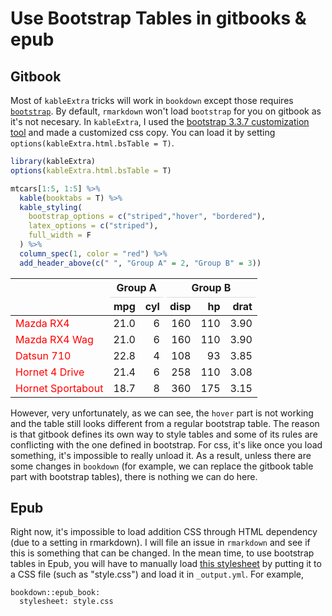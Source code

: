 # Use Bootstrap Tables in gitbooks & epub

## Gitbook
Most of `kableExtra` tricks will work in `bookdown` except those requires [`bootstrap`](http://getbootstrap.com/). By default, `rmarkdown` won't load `bootstrap` for you on gitbook as it's not necesary. In `kableExtra`, I used the [bootstrap 3.3.7 customization tool](https://getbootstrap.com/docs/3.3/customize/) and made a customized css copy. You can load it by setting `options(kableExtra.html.bsTable = T)`. 


```r
library(kableExtra)
options(kableExtra.html.bsTable = T)

mtcars[1:5, 1:5] %>%
  kable(booktabs = T) %>% 
  kable_styling(
    bootstrap_options = c("striped","hover", "bordered"),
    latex_options = c("striped"),
    full_width = F
  ) %>%
  column_spec(1, color = "red") %>%
  add_header_above(c(" ", "Group A" = 2, "Group B" = 3))
```

<table class="table table-striped table-hover table-bordered" style="width: auto !important; margin-left: auto; margin-right: auto;">
 <thead>
<tr>
<th style="border-bottom:hidden" colspan="1"></th>
<th style="border-bottom:hidden; padding-bottom:0; padding-left:3px;padding-right:3px;text-align: center; " colspan="2"><div style="border-bottom: 1px solid #ddd; padding-bottom: 5px; ">Group A</div></th>
<th style="border-bottom:hidden; padding-bottom:0; padding-left:3px;padding-right:3px;text-align: center; " colspan="3"><div style="border-bottom: 1px solid #ddd; padding-bottom: 5px; ">Group B</div></th>
</tr>
  <tr>
   <th style="text-align:left;">   </th>
   <th style="text-align:right;"> mpg </th>
   <th style="text-align:right;"> cyl </th>
   <th style="text-align:right;"> disp </th>
   <th style="text-align:right;"> hp </th>
   <th style="text-align:right;"> drat </th>
  </tr>
 </thead>
<tbody>
  <tr>
   <td style="text-align:left;color: red;"> Mazda RX4 </td>
   <td style="text-align:right;"> 21.0 </td>
   <td style="text-align:right;"> 6 </td>
   <td style="text-align:right;"> 160 </td>
   <td style="text-align:right;"> 110 </td>
   <td style="text-align:right;"> 3.90 </td>
  </tr>
  <tr>
   <td style="text-align:left;color: red;"> Mazda RX4 Wag </td>
   <td style="text-align:right;"> 21.0 </td>
   <td style="text-align:right;"> 6 </td>
   <td style="text-align:right;"> 160 </td>
   <td style="text-align:right;"> 110 </td>
   <td style="text-align:right;"> 3.90 </td>
  </tr>
  <tr>
   <td style="text-align:left;color: red;"> Datsun 710 </td>
   <td style="text-align:right;"> 22.8 </td>
   <td style="text-align:right;"> 4 </td>
   <td style="text-align:right;"> 108 </td>
   <td style="text-align:right;"> 93 </td>
   <td style="text-align:right;"> 3.85 </td>
  </tr>
  <tr>
   <td style="text-align:left;color: red;"> Hornet 4 Drive </td>
   <td style="text-align:right;"> 21.4 </td>
   <td style="text-align:right;"> 6 </td>
   <td style="text-align:right;"> 258 </td>
   <td style="text-align:right;"> 110 </td>
   <td style="text-align:right;"> 3.08 </td>
  </tr>
  <tr>
   <td style="text-align:left;color: red;"> Hornet Sportabout </td>
   <td style="text-align:right;"> 18.7 </td>
   <td style="text-align:right;"> 8 </td>
   <td style="text-align:right;"> 360 </td>
   <td style="text-align:right;"> 175 </td>
   <td style="text-align:right;"> 3.15 </td>
  </tr>
</tbody>
</table>

However, very unfortunately, as we can see, the `hover` part is not working and the table still looks different from a regular bootstrap table. The reason is that gitbook defines its own way to style tables and some of its rules are conflicting with the one defined in bootstrap. For css, it's like once you load something, it's impossible to really unload it. As a result, unless there are some changes in `bookdown` (for example, we can replace the gitbook table part with bootstrap tables), there is nothing we can do here. 

## Epub
Right now, it's impossible to load addition CSS through HTML dependency (due to a setting in rmarkdown). I will file an issue in `rmarkdown` and see if this is something that can be changed. In the mean time, to use bootstrap tables in Epub, you will have to manually load [this stylesheet](https://github.com/haozhu233/kableExtra/blob/master/inst/bootstrapTable-3.3.7/bootstrapTable.min.css) by putting it to a CSS file (such as "style.css") and load it in `_output.yml`. For example,

```
bookdown::epub_book: 
  stylesheet: style.css
```
